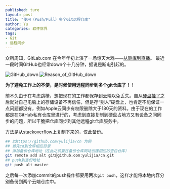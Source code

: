 ```yaml
---
published: ture
layout: post
title: "使用（Push/Pull）多个Git远程仓库"
author: Yu
categories: 软件世界
tags:
- Git
- 远程同步
---
```



众所周知，GitLab.com 在今年年初上演了一场惊天大戏——[从删库到直播](https://about.gitlab.com/2017/02/01/gitlab-dot-com-database-incident/)。
最近一段时间GitHub也经常down个十几分钟，据说是断电引起的。

![GitHub_down](http://i.imgur.com/5HmTBcr.png)
![Reason_of_GitHub_down](http://i.imgur.com/9k9GTtG.png)


**为了避免工作上的不便，是时候使用远程同步到多个git仓库了！！**

前不久由于在考虑跳槽，想把现在的工作都保存到云端以免丢失。自从[硬盘挂了](http://yulijia.net/cn/%E7%94%9F%E6%B4%BB%E7%82%B9%E6%BB%B4/2016/04/04/so-sad.html)之后就对自己电脑上的存储设备不再信任，但是存“别人”硬盘上，也肯定不能保证一点问题都没有，例如Apple云同步有权限删除大于180天的资料。由于现在的工作都是在GitHub私有仓库里进行的，考虑到直接复制到硬盘占地方又有设备之间同步的问题，所以干脆把仓库同步到其他远程git仓库服务中。

方法是从[stackoverflow](https://stackoverflow.com/questions/849308/pull-push-from-multiple-remote-locations "pull/push from multiple remote locations")上复制下来的，仅此备份。


```bash
## 以https://github.com/yulijia/cn 为例
## 首先cd到仓库相应目录
## 添加备份仓库地址（在此之前要在备份仓库网站创建相应的空白仓库）
git remote add alt git@github.com:yulijia/cn.git
## push到备份地址
git push alt master
```


之后每一次添加commit的push操作都要用两次`git push`，这样才能将本地内容分别备份到两个云端仓库中。




